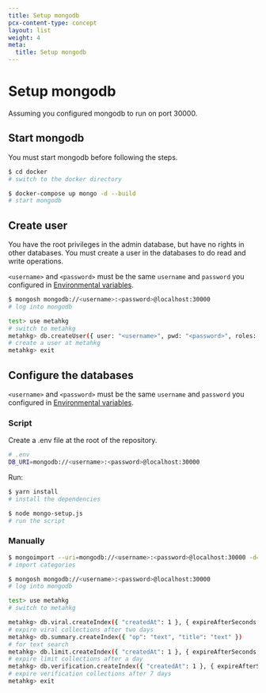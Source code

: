 ```yaml
---
title: Setup mongodb
pcx-content-type: concept
layout: list
weight: 4
meta:
  title: Setup mongodb
---
```


# Setup mongodb

Assuming you configured mongodb to run on port 30000.

## Start mongodb

You must start mongodb before following the steps.

```bash
$ cd docker
# switch to the docker directory

$ docker-compose up mongo -d --build
# start mongodb
```

## Create user

You have the root privileges in the admin database, but have no rights in other databases.
You must create a user in the databases to do read and write operations.

`<username>` and `<password>` must be the same `username` and `password` you configured in [Environmental variables](../env).

```bash
$ mongosh mongodb://<username>:<password>@localhost:30000
# log into mongodb

test> use metahkg
# switch to metahkg
metahkg> db.createUser({ user: "<username>", pwd: "<password>", roles: [ { role: "readWrite", db: "metahkg" } ] })
# create a user at metahkg
metahkg> exit
```

## Configure the databases

`<username>` and `<password>` must be the same `username` and `password` you configured in [Environmental variables](../env).

### Script

Create a .env file at the root of the repository.

```bash
# .env
DB_URI=mongodb://<username>:<password>@localhost:30000
```

Run:

```bash
$ yarn install
# install the dependencies

$ node mongo-setup.js
# run the script
```

### Manually

```bash
$ mongoimport --uri=mongodb://<username>:<password>@localhost:30000 -d=metahkg metahkg-server/templates/server/category.json
# import categories

$ mongosh mongodb://<username>:<password>@localhost:30000
# log into mongodb

test> use metahkg
# switch to metahkg

metahkg> db.viral.createIndex({ "createdAt": 1 }, { expireAfterSeconds: 172800 })
# expire viral collections after two days
metahkg> db.summary.createIndex({ "op": "text", "title": "text" }) 
# for text search
metahkg> db.limit.createIndex({ "createdAt": 1 }, { expireAfterSeconds: 86400 })
# expire limit collections after a day
metahkg> db.verification.createIndex({ "createdAt": 1 }, { expireAfterSeconds: 604800 })
# expire verification collections after 7 days
metahkg> exit
```
